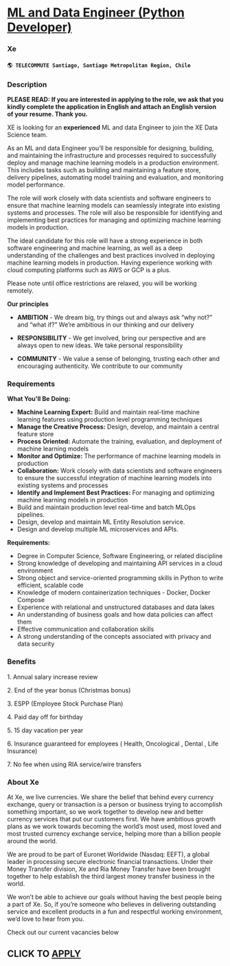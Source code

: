 # [ML and Data Engineer (Python Developer)](https://www.remotewlb.com/apply/ml-and-data-engineer-python-developer)  
### Xe  
#### `🌎 TELECOMMUTE Santiago, Santiago Metropolitan Region, Chile`  

### **Description**

 **PLEASE READ: If you are interested in applying to the role, we ask that you kindly complete the application in English and attach an English version of your resume. Thank you.**

XE is looking for an **experienced** ML and data Engineer to join the XE Data Science team.

As an ML and data Engineer you’ll be responsible for designing, building, and maintaining the infrastructure and processes required to successfully deploy and manage machine learning models in a production environment. This includes tasks such as building and maintaining a feature store, delivery pipelines, automating model training and evaluation, and monitoring model performance.

The role will work closely with data scientists and software engineers to ensure that machine learning models can seamlessly integrate into existing systems and processes. The role will also be responsible for identifying and implementing best practices for managing and optimizing machine learning models in production.

The ideal candidate for this role will have a strong experience in both software engineering and machine learning, as well as a deep understanding of the challenges and best practices involved in deploying machine learning models in production. Having experience working with cloud computing platforms such as AWS or GCP is a plus.

Please note until office restrictions are relaxed, you will be working remotely.

 **Our principles**

  * **AMBITION** \- We dream big, try things out and always ask “why not?” and “what if?” We’re ambitious in our thinking and our delivery

  * **RESPONSIBILITY** \- We get involved, bring our perspective and are always open to new ideas. We take personal responsibility
  * **COMMUNITY** \- We value a sense of belonging, trusting each other and encouraging authenticity. We contribute to our community

### **Requirements**

 **What You'll Be Doing:**

  * **Machine Learning Expert:** Build and maintain real-time machine learning features using production level programming techniques
  * **Manage the Creative Process:** Design, develop, and maintain a central feature store
  * **Process Oriented:** Automate the training, evaluation, and deployment of machine learning models 
  * **Monitor and Optimize:** The performance of machine learning models in production
  * **Collaboration:** Work closely with data scientists and software engineers to ensure the successful integration of machine learning models into existing systems and processes
  * **Identify and Implement Best Practices:** For managing and optimizing machine learning models in production 
  * Build and maintain production level real-time and batch MLOps pipelines.
  * Design, develop and maintain ML Entity Resolution service.
  * Design and develop multiple ML microservices and APIs.

**Requirements:**

  * Degree in Computer Science, Software Engineering, or related discipline
  * Strong knowledge of developing and maintaining API services in a cloud environment
  * Strong object and service-oriented programming skills in Python to write efficient, scalable code
  * Knowledge of modern containerization techniques - Docker, Docker Compose
  * Experience with relational and unstructured databases and data lakes
  * An understanding of business goals and how data policies can affect them
  * Effective communication and collaboration skills
  * A strong understanding of the concepts associated with privacy and data security

### **Benefits**

1\. Annual salary increase review

2\. End of the year bonus (Christmas bonus)

3\. ESPP (Employee Stock Purchase Plan)

4\. Paid day off for birthday

5\. 15 day vacation per year

6\. Insurance guaranteed for employees ( Health, Oncological , Dental , Life Insurance)

7\. No fee when using RIA service/wire transfers

###  **About Xe**

  

At Xe, we live currencies. We share the belief that behind every currency exchange, query or transaction is a person or business trying to accomplish something important, so we work together to develop new and better currency services that put our customers first. We have ambitious growth plans as we work towards becoming the world’s most used, most loved and most trusted currency exchange service, helping more than a billion people around the world.

We are proud to be part of Euronet Worldwide (Nasdaq: EEFT), a global leader in processing secure electronic financial transactions. Under their Money Transfer division, Xe and Ria Money Transfer have been brought together to help establish the third largest money transfer business in the world.  

We won’t be able to achieve our goals without having the best people being a part of Xe. So, if you’re someone who believes in delivering outstanding service and excellent products in a fun and respectful working environment, we’d love to hear from you.

Check out our current vacancies below

  
## CLICK TO [APPLY](https://www.remotewlb.com/apply/ml-and-data-engineer-python-developer)

